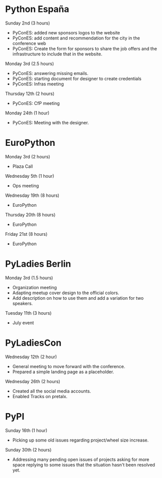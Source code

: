 # Python España

Sunday 2nd (3 hours)

* PyConES: added new sponsors logos to the website
* PyConES: add content and recommendation for the city in the conference web
* PyConES: Create the form for sponsors to share the job offers and the
    infrastructure to include that in the website.

Monday 3rd (2.5 hours)

* PyConES: answering missing emails.
* PyConES: starting document for designer to create credentials
* PyConES: Infras meeting

Thursday 12th (2 hours)

* PyConES: CfP meeting

Monday 24th (1 hour)

* PyConES: Meeting with the designer.

# EuroPython

Monday 3rd (2 hours)

* Plaza Call

Wednesday 5th (1 hour)

* Ops meeting

Wednesday 19th (8 hours)

* EuroPython

Thursday 20th (8 hours)

* EuroPython

Friday 21st (8 hours)

* EuroPython

# PyLadies Berlin

Monday 3rd (1.5 hours)

* Organization meeting
* Adapting meetup cover design to the official colors.
* Add description on how to use them and add a variation for two speakers.

Tuesday 11th (3 hours)

* July event

# PyLadiesCon

Wednesday 12th (2 hour)

* General meeting to move forward with the conference.
* Prepared a simple landing page as a placeholder.

Wednesday 26th (2 hours)

* Created all the social media accounts.
* Enabled Tracks on pretalx.

# PyPI

Sunday 16th (1 hour)

* Picking up some old issues regarding project/wheel size increase.

Sunday 30th (2 hours)

* Addressing many pending open issues of projects asking for more space
  replying to some issues that the situation hasn't been resolved yet.

